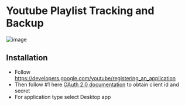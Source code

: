 # Youtube Playlist Tracking and Backup
![image](https://github.com/user-attachments/assets/6576b29a-ae5b-4ccd-aa7c-be00ab7b400f)
## Installation
- Follow https://developers.google.com/youtube/registering_an_application
- Then follow #1 here [OAuth 2.0 documentation](https://developers.google.com/identity/protocols/oauth2) to obtain client id and secret
- For application type select Desktop app
